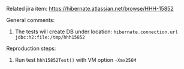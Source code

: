 Related jira item: https://hibernate.atlassian.net/browse/HHH-15852

General comments:
1. The tests will create DB under location: `hibernate.connection.url jdbc:h2:file:/tmp/hhh15852`

Reproduction steps:
1. Run test `hhh15852Test()` with VM option `-Xmx256M`

